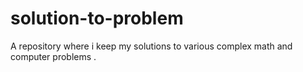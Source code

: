 # solution-to-problem
A repository where i keep my solutions to various complex math and computer problems .
